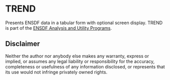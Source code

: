 # TREND
Presents ENSDF data in a tabular form with optional screen display. TREND is part of the [ENSDF Analysis and Utility Programs](https://nds.iaea.org/public/ensdf_pgm/).

## Disclaimer

Neither the author nor anybody else makes any warranty, express or implied, or assumes any legal liability or responsibility for the accuracy, completeness or usefulness of any information disclosed, or represents that its use would not infringe privately owned rights.